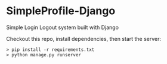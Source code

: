 # SimpleProfile-Django
Simple Login Logout system built with Django

Checkout this repo, install dependencies, then start the server:

    > pip install -r requirements.txt
    > python manage.py runserver
    
    
    
